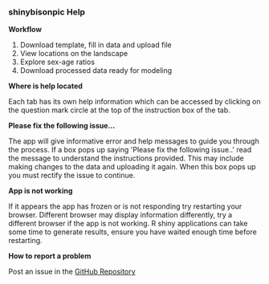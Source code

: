 ### shinybisonpic Help

**Workflow**

1. Download template, fill in data and upload file
2. View locations on the landscape
3. Explore sex-age ratios
4. Download processed data ready for modeling

**Where is help located**

Each tab has its own help information which can be accessed by clicking on the question mark circle at the top of the instruction box of the tab. 

**Please fix the following issue...**

The app will give informative error and help messages to guide you through the process. 
If a box pops up saying 'Please fix the following issue..' read the message to understand the instructions provided. 
This may include making changes to the data and uploading it again. 
When this box pops up you must rectify the issue to continue.

**App is not working**

If it appears the app has frozen or is not responding try restarting your browser. 
Different browser may display information differently, try a different browser if the app is not working. R shiny applications can take some time to generate results, ensure you have waited enough time before restarting. 

**How to report a problem**

Post an issue in the [GitHub Repository](https://github.com/poissonconsulting/shinybisonpic/issues)
